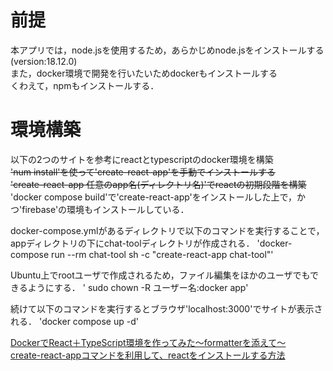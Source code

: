 # 前提  
本アプリでは，node.jsを使用するため，あらかじめnode.jsをインストールする(version:18.12.0)  
また，docker環境で開発を行いたいためdockerもインストールする  
くわえて，npmもインストールする．  


# 環境構築  
以下の2つのサイトを参考にreactとtypescriptのdocker環境を構築  
~~'num install'を使って'create-react-app'を手動でインストールする~~   
~~'create-react-app 任意のapp名(ディレクトリ名)'でreactの初期段階を構築~~    
'docker compose build'で'create-react-app'をインストールした上で，かつ'firebase'の環境もインストールしている．

docker-compose.ymlがあるディレクトリで以下のコマンドを実行することで，appディレクトリの下にchat-toolディレクトリが作成される．
'docker-compose run --rm chat-tool sh -c "create-react-app chat-tool"'   

Ubuntu上でrootユーザで作成されるため，ファイル編集をほかのユーザでもできるようにする．
' sudo chown -R ユーザー名:docker app'

続けて以下のコマンドを実行するとブラウザ'localhost:3000'でサイトが表示される．
'docker compose up -d'


[DockerでReact＋TypeScript環境を作ってみた～formatterを添えて～](https://logical-studio.com/develop/backend/20211217-docker-react-formatter/)   
[create-react-appコマンドを利用して、reactをインストールする方法](https://qiita.com/mk185/items/d40e539caad025bdc987)
